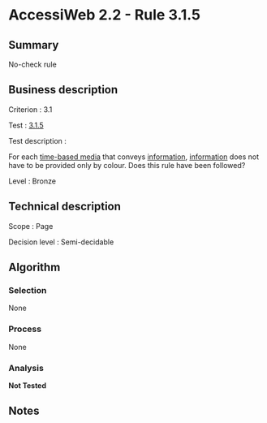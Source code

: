 # AccessiWeb 2.2 - Rule 3.1.5

## Summary

No-check rule

## Business description

Criterion : 3.1

Test : [3.1.5](http://www.accessiweb.org/index.php/accessiweb-22-english-version.html#test-3-1-5)

Test description :

 For each [time-based media](http://www.accessiweb.org/index.php/glossary-76.html#mMediaTemp) that conveys [information](http://www.accessiweb.org/index.php/glossary-76.html#mInfoCouleur), [information](http://www.accessiweb.org/index.php/glossary-76.html#mInfoCouleur) does not have to be provided only by colour. Does this rule have been followed? 

Level : Bronze 

## Technical description

Scope : Page

Decision level : Semi-decidable

## Algorithm

### Selection

None

### Process

None

### Analysis

**Not Tested**

## Notes

